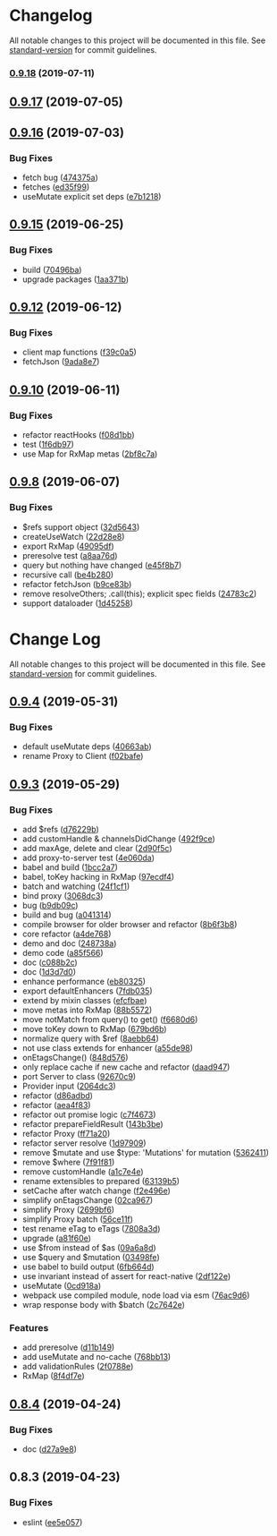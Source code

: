 # Changelog

All notable changes to this project will be documented in this file. See [standard-version](https://github.com/conventional-changelog/standard-version) for commit guidelines.

### [0.9.18](https://github.com/dotql/dotql/compare/v0.9.16...v0.9.18) (2019-07-11)



<a name="0.9.17"></a>
## [0.9.17](https://github.com/dotql/dotql/compare/v0.9.16...v0.9.17) (2019-07-05)



<a name="0.9.16"></a>
## [0.9.16](https://github.com/dotql/dotql/compare/v0.9.15...v0.9.16) (2019-07-03)


### Bug Fixes

* fetch bug ([474375a](https://github.com/dotql/dotql/commit/474375a))
* fetches ([ed35f99](https://github.com/dotql/dotql/commit/ed35f99))
* useMutate explicit set deps ([e7b1218](https://github.com/dotql/dotql/commit/e7b1218))



<a name="0.9.15"></a>
## [0.9.15](https://github.com/dotql/dotql/compare/v0.9.14...v0.9.15) (2019-06-25)


### Bug Fixes

* build ([70496ba](https://github.com/dotql/dotql/commit/70496ba))
* upgrade packages ([1aa371b](https://github.com/dotql/dotql/commit/1aa371b))



<a name="0.9.12"></a>
## [0.9.12](https://github.com/dotql/dotql/compare/v0.9.10...v0.9.12) (2019-06-12)


### Bug Fixes

* client map functions ([f39c0a5](https://github.com/dotql/dotql/commit/f39c0a5))
* fetchJson ([9ada8e7](https://github.com/dotql/dotql/commit/9ada8e7))



<a name="0.9.10"></a>
## [0.9.10](https://github.com/dotql/dotql/compare/v0.9.9...v0.9.10) (2019-06-11)


### Bug Fixes

* refactor reactHooks ([f08d1bb](https://github.com/dotql/dotql/commit/f08d1bb))
* test ([1f6db97](https://github.com/dotql/dotql/commit/1f6db97))
* use Map for RxMap metas ([2bf8c7a](https://github.com/dotql/dotql/commit/2bf8c7a))



<a name="0.9.8"></a>
## [0.9.8](https://github.com/dotql/dotql/compare/v0.9.4...v0.9.8) (2019-06-07)


### Bug Fixes

* $refs support object ([32d5643](https://github.com/dotql/dotql/commit/32d5643))
* createUseWatch ([22d28e8](https://github.com/dotql/dotql/commit/22d28e8))
* export RxMap ([49095df](https://github.com/dotql/dotql/commit/49095df))
* preresolve test ([a8aa76d](https://github.com/dotql/dotql/commit/a8aa76d))
* query but nothing have changed ([e45f8b7](https://github.com/dotql/dotql/commit/e45f8b7))
* recursive call ([be4b280](https://github.com/dotql/dotql/commit/be4b280))
* refactor fetchJson ([b9ce83b](https://github.com/dotql/dotql/commit/b9ce83b))
* remove resolveOthers; .call(this); explicit spec fields ([24783c2](https://github.com/dotql/dotql/commit/24783c2))
* support dataloader ([1d45258](https://github.com/dotql/dotql/commit/1d45258))



# Change Log

All notable changes to this project will be documented in this file. See [standard-version](https://github.com/conventional-changelog/standard-version) for commit guidelines.

## [0.9.4](https://github.com/dotql/dotql/compare/v0.9.3...v0.9.4) (2019-05-31)


### Bug Fixes

* default useMutate deps ([40663ab](https://github.com/dotql/dotql/commit/40663ab))
* rename Proxy to Client ([f02bafe](https://github.com/dotql/dotql/commit/f02bafe))



## [0.9.3](https://github.com/dotql/dotql/compare/v0.8.4...v0.9.3) (2019-05-29)


### Bug Fixes

* add $refs ([d76229b](https://github.com/dotql/dotql/commit/d76229b))
* add customHandle & channelsDidChange ([492f9ce](https://github.com/dotql/dotql/commit/492f9ce))
* add maxAge, delete and clear ([2d90f5c](https://github.com/dotql/dotql/commit/2d90f5c))
* add proxy-to-server test ([4e060da](https://github.com/dotql/dotql/commit/4e060da))
* babel and build ([1bcc2a7](https://github.com/dotql/dotql/commit/1bcc2a7))
* babel, toKey hacking in RxMap ([97ecdf4](https://github.com/dotql/dotql/commit/97ecdf4))
* batch and watching ([24f1cf1](https://github.com/dotql/dotql/commit/24f1cf1))
* bind proxy ([3068dc3](https://github.com/dotql/dotql/commit/3068dc3))
* bug ([b9db09c](https://github.com/dotql/dotql/commit/b9db09c))
* build and bug ([a041314](https://github.com/dotql/dotql/commit/a041314))
* compile browser for older browser and refactor ([8b6f3b8](https://github.com/dotql/dotql/commit/8b6f3b8))
* core refactor ([a4de768](https://github.com/dotql/dotql/commit/a4de768))
* demo and doc ([248738a](https://github.com/dotql/dotql/commit/248738a))
* demo code ([a85f566](https://github.com/dotql/dotql/commit/a85f566))
* doc ([c088b2c](https://github.com/dotql/dotql/commit/c088b2c))
* doc ([1d3d7d0](https://github.com/dotql/dotql/commit/1d3d7d0))
* enhance performance ([eb80325](https://github.com/dotql/dotql/commit/eb80325))
* export defaultEnhancers ([7fdb035](https://github.com/dotql/dotql/commit/7fdb035))
* extend by mixin classes ([efcfbae](https://github.com/dotql/dotql/commit/efcfbae))
* move metas into RxMap ([88b5572](https://github.com/dotql/dotql/commit/88b5572))
* move notMatch from query() to get() ([f6680d6](https://github.com/dotql/dotql/commit/f6680d6))
* move toKey down to RxMap ([679bd6b](https://github.com/dotql/dotql/commit/679bd6b))
* normalize query with $ref ([8aebb64](https://github.com/dotql/dotql/commit/8aebb64))
* not use class extends for enhancer ([a55de98](https://github.com/dotql/dotql/commit/a55de98))
* onEtagsChange() ([848d576](https://github.com/dotql/dotql/commit/848d576))
* only replace cache if new cache and refactor ([daad947](https://github.com/dotql/dotql/commit/daad947))
* port Server to class ([92670c9](https://github.com/dotql/dotql/commit/92670c9))
* Provider input ([2064dc3](https://github.com/dotql/dotql/commit/2064dc3))
* refactor ([d86adbd](https://github.com/dotql/dotql/commit/d86adbd))
* refactor ([aea4f83](https://github.com/dotql/dotql/commit/aea4f83))
* refactor out promise logic ([c7f4673](https://github.com/dotql/dotql/commit/c7f4673))
* refactor prepareFieldResult ([143b3be](https://github.com/dotql/dotql/commit/143b3be))
* refactor Proxy ([ff71a20](https://github.com/dotql/dotql/commit/ff71a20))
* refactor server resolve ([1d97909](https://github.com/dotql/dotql/commit/1d97909))
* remove $mutate and use $type: 'Mutations' for mutation ([5362411](https://github.com/dotql/dotql/commit/5362411))
* remove $where ([7f91f81](https://github.com/dotql/dotql/commit/7f91f81))
* remove customHandle ([a1c7e4e](https://github.com/dotql/dotql/commit/a1c7e4e))
* rename extensibles to prepared ([63139b5](https://github.com/dotql/dotql/commit/63139b5))
* setCache after watch change ([f2e496e](https://github.com/dotql/dotql/commit/f2e496e))
* simplify onEtagsChange ([02ca967](https://github.com/dotql/dotql/commit/02ca967))
* simplify Proxy ([2699bf6](https://github.com/dotql/dotql/commit/2699bf6))
* simplify Proxy batch ([56ce11f](https://github.com/dotql/dotql/commit/56ce11f))
* test rename eTag to eTags ([7808a3d](https://github.com/dotql/dotql/commit/7808a3d))
* upgrade ([a81f60e](https://github.com/dotql/dotql/commit/a81f60e))
* use $from instead of $as ([09a6a8d](https://github.com/dotql/dotql/commit/09a6a8d))
* use $query and $mutation ([03498fe](https://github.com/dotql/dotql/commit/03498fe))
* use babel to build output ([6fb664d](https://github.com/dotql/dotql/commit/6fb664d))
* use invariant instead of assert for react-native ([2df122e](https://github.com/dotql/dotql/commit/2df122e))
* useMutate ([0cd918a](https://github.com/dotql/dotql/commit/0cd918a))
* webpack use compiled module, node load via esm ([76ac9d6](https://github.com/dotql/dotql/commit/76ac9d6))
* wrap response body with $batch ([2c7642e](https://github.com/dotql/dotql/commit/2c7642e))


### Features

* add preresolve ([d11b149](https://github.com/dotql/dotql/commit/d11b149))
* add useMutate and no-cache ([768bb13](https://github.com/dotql/dotql/commit/768bb13))
* add validationRules ([2f0788e](https://github.com/dotql/dotql/commit/2f0788e))
* RxMap ([8f4df7e](https://github.com/dotql/dotql/commit/8f4df7e))



## [0.8.4](https://github.com/dotql/dotql/compare/v0.8.3...v0.8.4) (2019-04-24)


### Bug Fixes

* doc ([d27a9e8](https://github.com/dotql/dotql/commit/d27a9e8))



## 0.8.3 (2019-04-23)


### Bug Fixes

* eslint ([ee5e057](https://github.com/dotql/dotql/commit/ee5e057))
